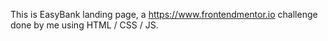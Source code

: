 This is EasyBank landing page, a https://www.frontendmentor.io challenge done by me using HTML / CSS / JS.
